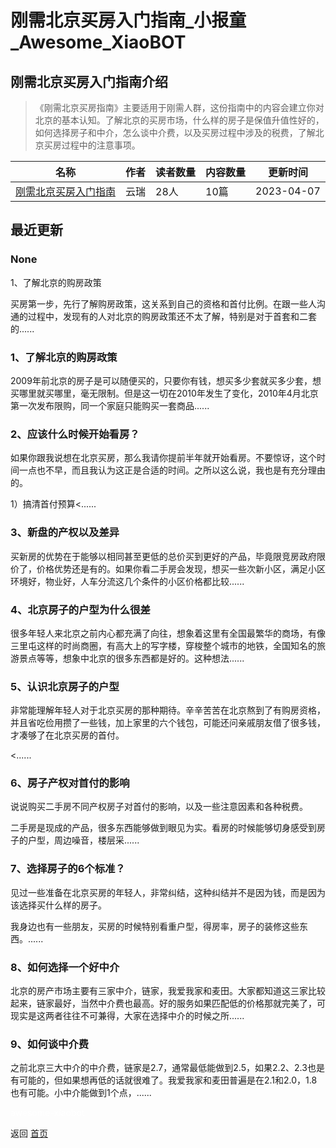 # 刚需北京买房入门指南_小报童_Awesome_XiaoBOT

## 刚需北京买房入门指南介绍
> 《刚需北京买房指南》主要适用于刚需人群，这份指南中的内容会建立你对北京的基本认知。了解北京的买房市场，什么样的房子是保值升值性好的，如何选择房子和中介，怎么谈中介费，以及买房过程中涉及的税费，了解北京买房过程中的注意事项。  
  


|名称|作者|读者数量|内容数量|更新时间|
|---|---|---|---|---|
|[刚需北京买房入门指南](https://xiaobot.net/p/0101617?refer=0b133df9-27dc-423b-8101-639049001c13)|云瑞|28人|10篇|2023-04-07|

## 最近更新
### None

1、了解北京的购房政策

买房第一步，先行了解购房政策，这关系到自己的资格和首付比例。在跟一些人沟通的过程中，发现有的人对北京的购房政策还不太了解，特别是对于首套和二套的......

### 1、了解北京的购房政策

2009年前北京的房子是可以随便买的，只要你有钱，想买多少套就买多少套，想买哪里就买哪里，毫无限制。但是这一切在2010年发生了变化，2010年4月北京第一次发布限购，同一个家庭只能购买一套商品......

### 2、应该什么时候开始看房？

如果你跟我说想在北京买房，那么我请你提前半年就开始看房。不要惊讶，这个时间一点也不早，而且我认为这正是合适的时间。之所以这么说，我也是有充分理由的。

1）搞清首付预算<......

### 3、新盘的产权以及差异

买新房的优势在于能够以相同甚至更低的总价买到更好的产品，毕竟限竞房政府限价了，价格优势还是有的。如果你看二手房会发现，想买一些次新小区，满足小区环境好，物业好，人车分流这几个条件的小区价格都比较......

### 4、北京房子的户型为什么很差

很多年轻人来北京之前内心都充满了向往，想象着这里有全国最繁华的商场，有像三里屯这样的时尚商圈，有高大上的写字楼，穿梭整个城市的地铁，全国知名的旅游景点等等，想象中北京的很多东西都是好的。这种想法......

### 5、认识北京房子的户型

非常能理解年轻人对于北京买房的那种期待。辛辛苦苦在北京熬到了有购房资格，并且省吃俭用攒了一些钱，加上家里的六个钱包，可能还问亲戚朋友借了很多钱，才凑够了在北京买房的首付。

<......

### 6、房子产权对首付的影响

说说购买二手房不同产权房子对首付的影响，以及一些注意因素和各种税费。

二手房是现成的产品，很多东西能够做到眼见为实。看房的时候能够切身感受到房子的户型，周边噪音，楼层采......

### 7、选择房子的6个标准？

见过一些准备在北京买房的年轻人，非常纠结，这种纠结并不是因为钱，而是因为该选择买什么样的房子。

我身边也有一些朋友，买房的时候特别看重户型，得房率，房子的装修这些东西。......

### 8、如何选择一个好中介

北京的房产市场主要有三家中介，链家，我爱我家和麦田。大家都知道这三家比较起来，链家最好，当然中介费也最高。好的服务如果匹配低的价格那就完美了，可现实是这两者往往不可兼得，大家在选择中介的时候之所......

### 9、如何谈中介费

之前北京三大中介的中介费，链家是2.7，通常最低能做到2.5，如果2.2、2.3也是有可能的，但如果想再低的话就很难了。我爱我家和麦田普遍是在2.1和2.0，1.8也有可能。小中介能做到1个点，......


<a href="https://github.com/Reno9527/awesome-xiaobot" style="color: white; text-decoration: none;">awesome-xiaobot</a>

返回 [首页](../README.md)
